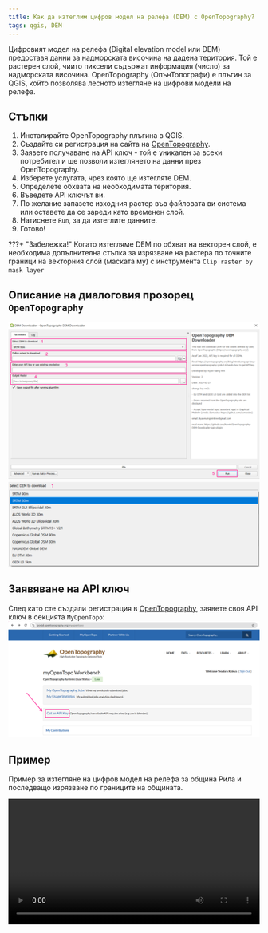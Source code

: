 ```yaml
---
title: Как да изтеглим цифров модел на релефа (DEM) с OpenTopography?
tags: qgis, DEM
---
```


Цифровият модел на релефа (Digital elevation model или DEM) предоставя данни за надморската височина на дадена територия. Той е растерен слой, чиито пиксели съдържат информация (число) за надморската височина. OpenTopography (ОпънТопографи) е плъгин за QGIS, който позволява лесното изтегляне на цифрови модели на релефа.

## Стъпки
1. Инсталирайте OpenTopography плъгина в QGIS.
2. Създайте си регистрация на сайта на [OpenTopography](https://opentopography.org).
3. Заявете получаване на API ключ - той е уникален за всеки потребител и ще позволи изтеглянето на данни през OpenTopography.
4. Изберете услугата, чрез която ще изтегляте DEM.
5. Определете обхвата на необходимата територия.
6. Въведете API ключът ви.
7. По желание запазете изходния растер във файловата ви система или оставете да се зареди като временен слой.
8. Натиснете `Run`, за да изтеглите данните.
9. Готово!

???+ "Забележка!"
    Когато изтегляме DEM по обхват на векторен слой, е необходима допълнителна стъпка за изрязване на растера по точните граници на векторния слой (маската му) с инструмента `Clip raster by mask layer`


## Описание на диалоговия прозорец `OpenTopography`

![](./img/opentopography.png)
![](./img/opentopography_step1.png)

## Заявяване на API ключ
След като сте създали регистрация в [OpenTopography](https://opentopography.org), заявете своя API ключ в секцията `MyOpenTopo`:
![](./img/opentopography_api_key.png)

## Пример

Пример за изтегляне на цифров модел на релефа за община Рила и последващо изрязване по границите на общината.

<video controls width="100%">
    <source src="https://qgis.bg/media/open_topography.mp4" type="video/mp4">
    Sorry, your browser doesn't support embedded videos.
</video>